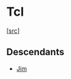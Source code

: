# Tcl

[[src](https://sourceforge.net/projects/tcl/files/Tcl/)]

## Descendants

- [Jim](tcl/jim.md)
